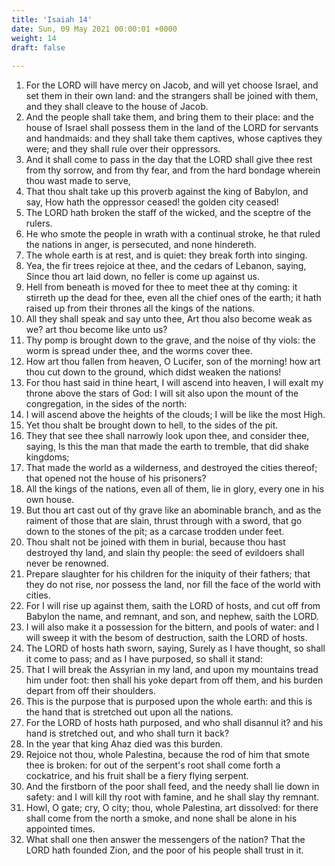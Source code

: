 ```yaml
---
title: 'Isaiah 14'
date: Sun, 09 May 2021 00:00:01 +0000
weight: 14
draft: false
  
---
```


1. For the LORD will have mercy on Jacob, and will yet choose Israel, and set them in their own land: and the strangers shall be joined with them, and they shall cleave to the house of Jacob.
2. And the people shall take them, and bring them to their place: and the house of Israel shall possess them in the land of the LORD for servants and handmaids: and they shall take them captives, whose captives they were; and they shall rule over their oppressors.
3. And it shall come to pass in the day that the LORD shall give thee rest from thy sorrow, and from thy fear, and from the hard bondage wherein thou wast made to serve,
4. That thou shalt take up this proverb against the king of Babylon, and say, How hath the oppressor ceased! the golden city ceased!
5. The LORD hath broken the staff of the wicked, and the sceptre of the rulers.
6. He who smote the people in wrath with a continual stroke, he that ruled the nations in anger, is persecuted, and none hindereth.
7. The whole earth is at rest, and is quiet: they break forth into singing.
8. Yea, the fir trees rejoice at thee, and the cedars of Lebanon, saying, Since thou art laid down, no feller is come up against us.
9. Hell from beneath is moved for thee to meet thee at thy coming: it stirreth up the dead for thee, even all the chief ones of the earth; it hath raised up from their thrones all the kings of the nations.
10. All they shall speak and say unto thee, Art thou also become weak as we? art thou become like unto us?
11. Thy pomp is brought down to the grave, and the noise of thy viols: the worm is spread under thee, and the worms cover thee.
12. How art thou fallen from heaven, O Lucifer, son of the morning! how art thou cut down to the ground, which didst weaken the nations!
13. For thou hast said in thine heart, I will ascend into heaven, I will exalt my throne above the stars of God: I will sit also upon the mount of the congregation, in the sides of the north:
14. I will ascend above the heights of the clouds; I will be like the most High.
15. Yet thou shalt be brought down to hell, to the sides of the pit.
16. They that see thee shall narrowly look upon thee, and consider thee, saying, Is this the man that made the earth to tremble, that did shake kingdoms;
17. That made the world as a wilderness, and destroyed the cities thereof; that opened not the house of his prisoners?
18. All the kings of the nations, even all of them, lie in glory, every one in his own house.
19. But thou art cast out of thy grave like an abominable branch, and as the raiment of those that are slain, thrust through with a sword, that go down to the stones of the pit; as a carcase trodden under feet.
20. Thou shalt not be joined with them in burial, because thou hast destroyed thy land, and slain thy people: the seed of evildoers shall never be renowned.
21. Prepare slaughter for his children for the iniquity of their fathers; that they do not rise, nor possess the land, nor fill the face of the world with cities.
22. For I will rise up against them, saith the LORD of hosts, and cut off from Babylon the name, and remnant, and son, and nephew, saith the LORD.
23. I will also make it a possession for the bittern, and pools of water: and I will sweep it with the besom of destruction, saith the LORD of hosts.
24. The LORD of hosts hath sworn, saying, Surely as I have thought, so shall it come to pass; and as I have purposed, so shall it stand:
25. That I will break the Assyrian in my land, and upon my mountains tread him under foot: then shall his yoke depart from off them, and his burden depart from off their shoulders.
26. This is the purpose that is purposed upon the whole earth: and this is the hand that is stretched out upon all the nations.
27. For the LORD of hosts hath purposed, and who shall disannul it? and his hand is stretched out, and who shall turn it back?
28. In the year that king Ahaz died was this burden.
29. Rejoice not thou, whole Palestina, because the rod of him that smote thee is broken: for out of the serpent's root shall come forth a cockatrice, and his fruit shall be a fiery flying serpent.
30. And the firstborn of the poor shall feed, and the needy shall lie down in safety: and I will kill thy root with famine, and he shall slay thy remnant.
31. Howl, O gate; cry, O city; thou, whole Palestina, art dissolved: for there shall come from the north a smoke, and none shall be alone in his appointed times.
32. What shall one then answer the messengers of the nation? That the LORD hath founded Zion, and the poor of his people shall trust in it.
